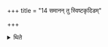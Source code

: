 +++
title = "14 समानन् तु स्विष्टकृदिडम्"

+++

<details><summary>थिते</summary>

समानं तु स्विष्टकृदिडम् १४
</details>
